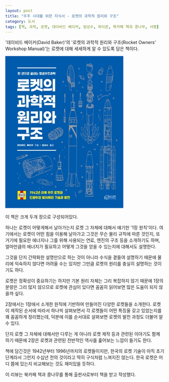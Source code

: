 ```yaml
---
layout: post
title: "우주 시대를 위한 지식서 - 로켓의 과학적 원리와 구조"
category: 도서
tags: [책, 과학, 로켓, 데이비드 베이커, 엄성수, 하이픈, 북카페 책과 콩나무, 서평]
---
```


'데이비드 베이커(David Baker)'의
'로켓의 과학적 원리와 구조(Rocket Owners' Workshop Manual)'는
로켓에 대해 세세하게 알 수 있도록 담은 책이다.

![표지](/images/book/rocket-owners-workshop-manual-book-h480.jpg)

이 책은 크게 두개 장으로 구성되어있다.

하나는 로켓이 어떻게해서 날아가는지 로켓 그 자체에 대해서 얘기한 '1장 원칙'이다.
여기에서는 로켓이 어떤 힘을 이용해 날아가고 그것은 무슨 물리 규칙에 따른 것인지,
또 거기에 필요한 에너지나 그를 위해 사용되는 연료, 엔진의 구조 등을 소개하기도 하며,
얼마만큼의 에너지가 필요하고 어떻게 그것을 얻을 수 있는지에 대해서도 설명한다.

그것을 단지 간략화한 설명만으로 하는 것이 아니라
수식을 곁들여 설명하기 때문에 물리에 익숙하지 않다면 어려울 수는 있지만
그만큼 로켓의 원리를 충실히 설명하는 것이기도 하다.

로켓은 정확성이 중요하기는 하지만
기본 원리 자체는 그리 복잡하지 않기 때문에
1장의 분량은 그리 많지 않으므로
로켓에 관심이 있다면 꼼꼼히 읽어보면 많은 도움이 되지 않을까 싶다.

2장에서는 1장에서 소개한 원칙에 기반하여 만들어진 다양한 로켓들을 소개한다.
로켓이 제작된 순서에 따라서 하나씩 살펴보면서
각 로켓들이 어떤 특징울 갖고 있었는지를 꽤 꼼꼼하게 정리했는데,
덕분에 이를 순서대로 살펴보면 로켓의 발전 과정도 더불어 알 수 있다.

단지 로켓 그 자체에 대해서만 다루는 게 아니라
로켓 제작 등과 관련된 이야기도 함께 하기 때문에
2장은 로켓과 관련된 전반적인 역사를 훑어보는 느낌이 들기도 한다.

책에 담긴것은 1942년부터 1996년까지의 로켓들이지만,
한국의 로켓 기술이 아직 초기 단계라서 그런지
수십년 전의 것이라고 딱히 구식처럼 느껴지진 않는다.
한국 로켓은 어디 쯤에 있는지 비교해보는 것도 재미있을 듯하다.



<div class="im im-info">
이 리뷰는 북카페 책과 콩나무를 통해 출판사로부터 책을 받고 작성했다.
</div>
